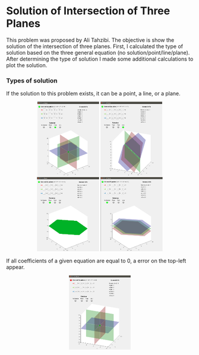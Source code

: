 # Solution of Intersection of Three Planes

This problem was proposed by Ali Tahzibi. The objective is show the solution of the intersection of three planes. First, I calculated the type of solution based on the three general equation (no solution/point/line/plane). After determining the type of solution I made some additional calculations to plot the solution.

### Types of solution

If the solution to this problem exists, it can be a point, a line, or a plane.

<p align="center">
 <img src="https://github.com/Brenocq/ThreePlanesIntersectionSolution/blob/master/Images/InitialPointSolution.png" height="200">
 <img src="https://github.com/Brenocq/ThreePlanesIntersectionSolution/blob/master/Images/LineSolution.png" height="200">
 <img src="https://github.com/Brenocq/ThreePlanesIntersectionSolution/blob/master/Images/PlaneSolution.png" height="200">
 <img src="https://github.com/Brenocq/ThreePlanesIntersectionSolution/blob/master/Images/NoSolution.png" height="200">
</p>

If all coefficients of a given equation are equal to 0, a error on the top-left appear.

<p align="center">
 <img src="https://github.com/Brenocq/ThreePlanesIntersectionSolution/blob/master/Images/ErrorEquation.png" height="200">
</p>

